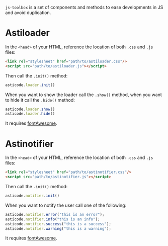 `js-toolbox` is a set of components and methods to ease developments in JS and avoid duplication.

# Astiloader

In the `<head>` of your HTML, reference the location of both `.css` and `.js` files:

```html
<link rel="stylesheet" href="path/to/astiloader.css"/>
<script src="path/to/astiloader.js"></script>
```

Then call the `.init()` method:

```javascript
asticode.loader.init()
```

When you want to show the loader call the `.show()` method, when you want to hide it call the `.hide()` method:

```javascript
asticode.loader.show()
asticode.loader.hide()
```

It requires [fontAwesome](http://fontawesome.io).

# Astinotifier

In the `<head>` of your HTML, reference the location of both `.css` and `.js` files:

```html
<link rel="stylesheet" href="path/to/astinotifier.css"/>
<script src="path/to/astinotifier.js"></script>
```

Then call the `.init()` method:

```javascript
asticode.notifier.init()
```

When you want to notify the user call one of the following:

```javascript
asticode.notifier.error("this is an error");
asticode.notifier.info("this is an info");
asticode.notifier.success("this is a success");
asticode.notifier.warning("this is a warning");
```

It requires [fontAwesome](http://fontawesome.io).